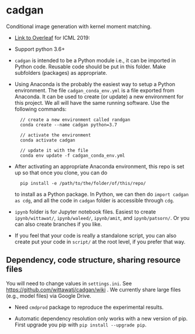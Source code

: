 # cadgan

Conditional image generation with kernel moment matching.

* [Link to Overleaf](https://www.overleaf.com/project/5c2d971d1cf80f23a8a26dcb) for ICML 2019:

* Support python 3.6+

* `cadgan` is intended to be a Python module i.e., it can be imported in
  Python code. Reusable code should be put in this folder. Make subfolders
  (packages) as appropriate.

* Using Anaconda is the probably the easiest way to setup a Python environment.
  The file `cadgan_conda_env.yml` is a file exported from Anaconda. It can be
  used to create (or update) a new environment for this project. We all will
  have the same running software. Use the following commands:

        // create a new environment called randgan
        conda create --name cadgan python=3.7

        // activate the environment
        conda activate cadgan

        // update it with the file
        conda env update -f cadgan_conda_env.yml



* After activating an appropriate Anaconda environment, this repo is set up so
  that once you clone, you can do

        pip install -e /path/to/the/folder/of/this/repo/

  to install as a Python package. In Python, we can then do `import cadgan as
  cdg`, and all the code in `cadgan` folder is accessible through `cdg`.

* `ipynb` folder is for Jupyter notebook files. Easiest to create
  `ipynb/wittawat/`, `ipynb/waleed/`, `ipynb/amit`, and `ipynb/patsorn/`. Or you can also
  create branches if you like.

* If you feel that your code is really a standalone script, you can also create
  put your code in `script/` at the root level, if you prefer that way.


## Dependency, code structure, sharing resource files

You will need to change values in `settings.ini`.  See
https://github.com/wittawatj/cadgan/wiki . We currently share large files
(e.g., model files) via Google Drive.


* Need `cmdprod` package to reproduce the experimental results.

* Automatic dependency resolution only works with a new version of pip.
    First upgrade you pip with `pip install --upgrade pip`.
